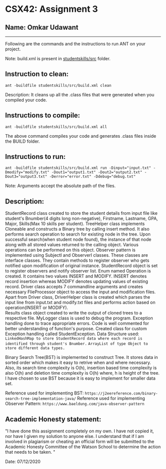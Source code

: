 # CSX42: Assignment 3
## Name: Omkar Udawant

-----------------------------------------------------------------------

Following are the commands and the instructions to run ANT on your project.


Note: build.xml is present in [studentskills/src](./studentskills/src/) folder.

## Instruction to clean:

```commandline
ant -buildfile studentskills/src/build.xml clean
```

Description: It cleans up all the .class files that were generated when you
compiled your code.

## Instructions to compile:

```commandline
ant -buildfile studentskills/src/build.xml all
```
The above command compiles your code and generates .class files inside the BUILD folder.

## Instructions to run:

```commandline
ant -buildfile studentskills/src/build.xml run -Dinput="input.txt" -Dmodify="modify.txt" -Dout1="output1.txt" -Dout2="output2.txt" -Dout3="output3.txt" -Derror="error.txt" -Ddebug="debug.txt"
```
Note: Arguments accept the absolute path of the files.


## Description:
StudentRecord class created to store the student details from input file like student's Bnumber(4 digits long non-negative), Firstname, Lastname, GPA, Major, Skills(Max 10 skills per student).
TreeHelper class implements Cloneable and constructs a Binary tree by calling insert method. It also performs search operation to search for existing node in the tree. Upon successful search(when student node found), the instance of that node along with all stored values returned to the calling object. Various operations can be performed on this object.
Observer pattern is implemented using SubjectI and ObserverI classes. These classes are interface classes. They contain methods to register observer who gets notified upon modification of original instance. StudentRecord object is set to register observers and notify observer list.
Enum named Operation is created. It contains two values INSERT and MODIFY. INSERT denotes record insertion whereas MODIFY denotes updating values of existing record.
Driver class accepts 7 commandline arguments and creates necessary FlieProcessor object to access the input and modification files.
Apart from Driver class, DriverHelper class is created which parses the input line from input.txt and modify.txt files and performs action based on operation(INSERT or MODIFY).  
Results class object created to write the output of cloned trees to a respective file. 
MyLogger class is used to debug the program.
Exception handling done to trace appropriate errors. Code is well commented for better understanding of function's purpose.
Created class for custom Exception handling called StudentException.
Data Structure used:    `LinkedHashMap to store StudentRecord data where each record is identified through student's Bnumber.`
                        `ArrayList of type Object to store different data types.`

Binary Search Tree(BST) is implemented to construct Tree. It stores data in sorted order which makes it easy to retrive when and where necessary. Also, its search time complexity is O(h), insertion based time complexity is also O(h) and deletion time complexity is O(h) where, h is height of the tree. I have chosen to use BST because it is easy to implement for smaller data set.  

Reference used for implementing BST: `https://j2eereference.com/binary-search-tree-implementation-java/`
Reference used for implementing Observer Pattern: `https://www.baeldung.com/java-observer-pattern`

## Academic Honesty statement:

"I have done this assignment completely on my own. I have not copied
it, nor have I given my solution to anyone else. I understand that if
I am involved in plagiarism or cheating an official form will be
submitted to the Academic Honesty Committee of the Watson School to
determine the action that needs to be taken. "

Date: 07/12/2020


